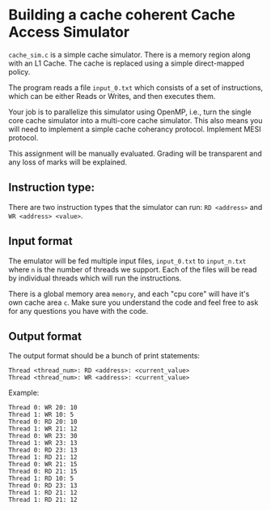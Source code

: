 # Building a cache coherent Cache Access Simulator 
`cache_sim.c` is a simple cache simulator. There is a memory region along with an L1 Cache. The cache is replaced using a simple direct-mapped policy.

The program reads a file `input_0.txt` which consists of a set of instructions, which can be either Reads or Writes, and then executes them. 

Your job is to parallelize this simulator using OpenMP, i.e., turn the single core cache simulator into a multi-core cache simulator. This also means you will need to implement a simple cache coherancy protocol. Implement MESI protocol.

This assignment will be manually evaluated. Grading will be transparent and any loss of marks will be explained.

## Instruction type:
There are two instruction types that the simulator can run:
`RD <address>` and `WR <address> <value>`.

## Input format
The emulator will be fed multiple input files, `input_0.txt` to `input_n.txt` where `n` is the number of threads we support. Each of the files will be read by individual threads which will run the instructions. 

There is a global memory area `memory`, and each "cpu core" will have it's own cache area `c`. Make sure you understand the code and feel free to ask for any questions you have with the code.

## Output format
The output format should be a bunch of print statements:
```
Thread <thread_num>: RD <address>: <current_value>
Thread <thread_num>: WR <address>: <current_value>

```

Example:
```
Thread 0: WR 20: 10
Thread 1: WR 10: 5
Thread 0: RD 20: 10
Thread 1: WR 21: 12
Thread 0: WR 23: 30
Thread 1: WR 23: 13
Thread 0: RD 23: 13
Thread 1: RD 21: 12
Thread 0: WR 21: 15
Thread 0: RD 21: 15
Thread 1: RD 10: 5
Thread 0: RD 23: 13
Thread 1: RD 21: 12
Thread 1: RD 21: 12
```